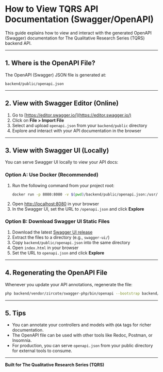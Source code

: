 # How to View TQRS API Documentation (Swagger/OpenAPI)

This guide explains how to view and interact with the generated OpenAPI (Swagger) documentation for The Qualitative Research Series (TQRS) backend API.

---

## 1. Where is the OpenAPI File?

The OpenAPI (Swagger) JSON file is generated at:
```
backend/public/openapi.json
```

---

## 2. View with Swagger Editor (Online)

1. Go to [https://editor.swagger.io/](https://editor.swagger.io/)
2. Click on **File > Import File**
3. Select and upload `openapi.json` from your `backend/public` directory
4. Explore and interact with your API documentation in the browser

---

## 3. View with Swagger UI (Locally)

You can serve Swagger UI locally to view your API docs:

### Option A: Use Docker (Recommended)
1. Run the following command from your project root:
   ```bash
   docker run -p 8080:8080 -v $(pwd)/backend/public/openapi.json:/usr/share/nginx/html/openapi.json swaggerapi/swagger-ui
   ```
2. Open [http://localhost:8080](http://localhost:8080) in your browser
3. In the Swagger UI, set the URL to `/openapi.json` and click **Explore**

### Option B: Download Swagger UI Static Files
1. Download the latest [Swagger UI release](https://github.com/swagger-api/swagger-ui/releases)
2. Extract the files to a directory (e.g., `swagger-ui/`)
3. Copy `backend/public/openapi.json` into the same directory
4. Open `index.html` in your browser
5. Set the URL to `openapi.json` and click **Explore**

---

## 4. Regenerating the OpenAPI File

Whenever you update your API annotations, regenerate the file:
```bash
php backend/vendor/zircote/swagger-php/bin/openapi --bootstrap backend/app/Http/Controllers/Api/OpenApi.php backend/app/Http/Controllers/Api > backend/public/openapi.json
```

---

## 5. Tips
- You can annotate your controllers and models with `@OA` tags for richer documentation.
- The OpenAPI file can be used with other tools like Redoc, Postman, or Insomnia.
- For production, you can serve `openapi.json` from your public directory for external tools to consume.

---

**Built for The Qualitative Research Series (TQRS)** 